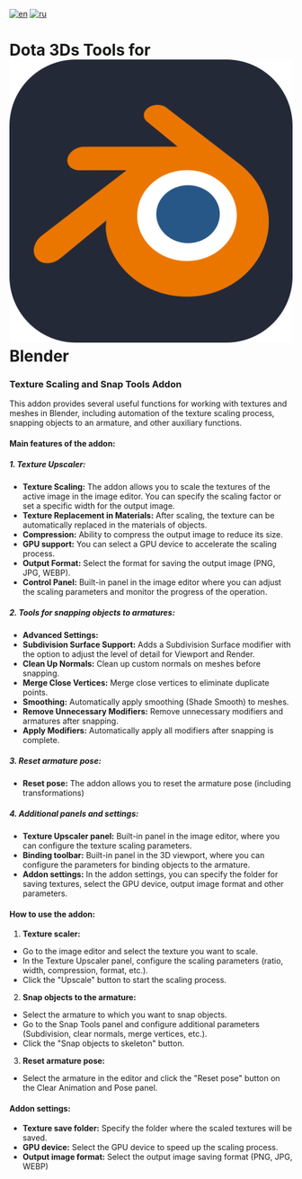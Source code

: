 [![en](https://img.shields.io/badge/lang-en-red.svg)](https://github.com/neverminder0/Dota-3Ds-Tools/blob/main/README.md)
[![ru](https://img.shields.io/badge/lang-ru-green.svg)](https://github.com/neverminder0/Dota-3Ds-Tools/blob/main/README.ru.md)
# Dota 3Ds Tools for ![Blender](https://github.com/tandpfun/skill-icons/raw/main/icons/Blender-Dark.svg) **Blender**

### **Texture Scaling and Snap Tools Addon**

This addon provides several useful functions for working with textures and meshes in Blender, including automation of the texture scaling process, snapping objects to an armature, and other auxiliary functions.

#### **Main features of the addon:**

##### **1. Texture Upscaler:**
- **Texture Scaling:** The addon allows you to scale the textures of the active image in the image editor. You can specify the scaling factor or set a specific width for the output image.
- **Texture Replacement in Materials:** After scaling, the texture can be automatically replaced in the materials of objects.
- **Compression:** Ability to compress the output image to reduce its size.
- **GPU support:** You can select a GPU device to accelerate the scaling process.
- **Output Format:** Select the format for saving the output image (PNG, JPG, WEBP).
- **Control Panel:** Built-in panel in the image editor where you can adjust the scaling parameters and monitor the progress of the operation.

##### **2. Tools for snapping objects to armatures:**
- **Advanced Settings:**
- **Subdivision Surface Support:** Adds a Subdivision Surface modifier with the option to adjust the level of detail for Viewport and Render.
- **Clean Up Normals:** Clean up custom normals on meshes before snapping.
- **Merge Close Vertices:** Merge close vertices to eliminate duplicate points.
- **Smoothing:** Automatically apply smoothing (Shade Smooth) to meshes.
- **Remove Unnecessary Modifiers:** Remove unnecessary modifiers and armatures after snapping.
- **Apply Modifiers:** Automatically apply all modifiers after snapping is complete.

##### **3. Reset armature pose:**
- **Reset pose:** The addon allows you to reset the armature pose (including transformations)

##### **4. Additional panels and settings:**
- **Texture Upscaler panel:** Built-in panel in the image editor, where you can configure the texture scaling parameters.
- **Binding toolbar:** Built-in panel in the 3D viewport, where you can configure the parameters for binding objects to the armature.
- **Addon settings:** In the addon settings, you can specify the folder for saving textures, select the GPU device, output image format and other parameters.

#### **How ​​to use the addon:**

1. **Texture scaler:**
- Go to the image editor and select the texture you want to scale.
- In the Texture Upscaler panel, configure the scaling parameters (ratio, width, compression, format, etc.).
- Click the "Upscale" button to start the scaling process.

2. **Snap objects to the armature:**
- Select the armature to which you want to snap objects.
- Go to the Snap Tools panel and configure additional parameters (Subdivision, clear normals, merge vertices, etc.).
- Click the "Snap objects to skeleton" button.

3. **Reset armature pose:**
- Select the armature in the editor and click the "Reset pose" button on the Clear Animation and Pose panel.

#### **Addon settings:**
- **Texture save folder:** Specify the folder where the scaled textures will be saved.
- **GPU device:** Select the GPU device to speed up the scaling process.
- **Output image format:** Select the output image saving format (PNG, JPG, WEBP)
